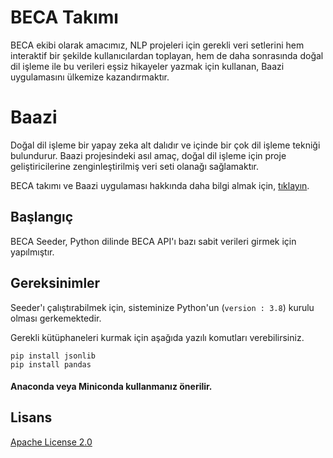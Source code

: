 # BECA Takımı

BECA ekibi olarak amacımız, NLP projeleri için gerekli veri setlerini hem interaktif bir şekilde kullanıcılardan toplayan, hem de daha sonrasında doğal dil işleme ile bu verileri eşsiz hikayeler yazmak için kullanan, Baazi uygulamasını ülkemize kazandırmaktır.

# Baazi

Doğal dil işleme bir yapay zeka alt dalıdır ve içinde bir çok dil işleme tekniği bulundurur. Baazi projesindeki asıl amaç, doğal dil işleme için proje geliştiricilerine zenginleştirilmiş veri seti olanağı sağlamaktır.

BECA takımı ve Baazi uygulaması hakkında daha bilgi almak için, [tıklayın](https://www.google.com/).

## Başlangıç

BECA Seeder, Python dilinde BECA API'ı bazı sabit verileri girmek için yapılmıştır.

## Gereksinimler

Seeder'ı çalıştırabilmek için, sisteminize Python'un (```version : 3.8```) kurulu olması gerkemektedir.

Gerekli kütüphaneleri kurmak için aşağıda yazılı komutları verebilirsiniz.

```
pip install jsonlib
pip install pandas
```

#### Anaconda veya Miniconda kullanmanız önerilir.

## Lisans
[Apache License 2.0](LICENSE)
